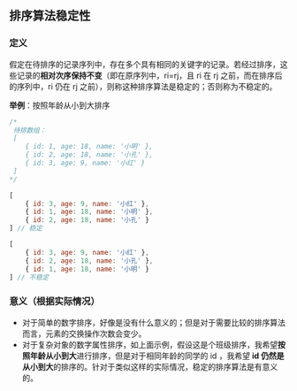 ## 排序算法稳定性

### 定义

假定在待排序的记录序列中，存在多个具有相同的关键字的记录。若经过排序，这些记录的**相对次序保持不变**（即在原序列中，ri=rj，且 ri 在 rj 之前，而在排序后的序列中，ri 仍在 rj 之前），则称这种排序算法是稳定的；否则称为不稳定的。

**举例**：按照年龄从小到大排序

```javascript
/*
 待排数组：
 [
 	{ id: 1, age: 18, name: '小明' }, 
 	{ id: 2, age: 18, name: '小孔' }, 
 	{ id: 3, age: 9, name: '小红' }
 ]
*/

[
    { id: 3, age: 9, name: '小红' }, 
    { id: 1, age: 18, name: '小明' }, 
    { id: 2, age: 18, name: '小孔' }
] // 稳定

[
    { id: 3, age: 9, name: '小红' }, 
    { id: 2, age: 18, name: '小孔' }, 
    { id: 1, age: 18, name: '小明' }
] // 不稳定
```

### 意义（根据实际情况）

- 对于简单的数字排序，好像是没有什么意义的；但是对于需要比较的排序算法而言，元素的交换操作次数会变少。
- 对于复杂对象的数字属性排序，如上面示例，假设这是个班级排序，我希望**按照年龄从小到大**进行排序，但是对于相同年龄的同学的 id ，我希望 **id 仍然是从小到大**的排序的。针对于类似这样的实际情况，稳定的排序算法是有意义的。

